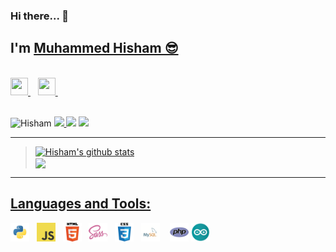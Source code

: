 ### Hi there... 👋
## I'm <a href="https://muhdhisham.netlify.app" target="_blank">Muhammed Hisham 😎</a>

<br/>
<a target="_blank" href="https://linkedin.com/in/muhdhishamv">
  <img height="28" width="28" src="https://cdn.jsdelivr.net/npm/simple-icons@v4/icons/linkedin.svg" />
</a>&nbsp;&nbsp;
<a target="_blank" href="https://facebook.com/muhdhishamv">
  <img height="28" width="28" src="https://cdn.jsdelivr.net/npm/simple-icons@v4/icons/facebook.svg" />
  </a>&nbsp;&nbsp;
  <br/><br/>

![Hisham](https://komarev.com/ghpvc/?username=muhdhisham&color=green&style=flat&label=PROFILE+VIEWS) <a href="mailto:muhdhisham034@gmail.com"><img src="https://img.shields.io/badge/Gmail-D14836?style=for-the-badge&logo=gmail&logoColor=white&style=flat" /> <a href="https://instagram.com/__the_protagonist"><img src="https://img.shields.io/badge/@__the_protagonist%20-%23E4405F.svg?&style=for-the-badge&logo=Instagram&logoColor=white&style=flat"/></a>
</a><a href="https://twitter.com/muhdhisham_v"><img src="https://img.shields.io/badge/@muhdhisham_v%20-%231DA1F2.svg?&style=for-the-badge&logo=Twitter&logoColor=white&style=flat"/></a>

---


> [![Hisham's github stats](https://github-readme-stats.vercel.app/api?username=muhdhisham&theme=nightowl)](https://github.com/anuraghazra/github-readme-stats)
> <br>
> <a href="https://github.com/muhdhisham/Get-It-Done-TODO-App"><img align="center" src="https://github-readme-stats.vercel.app/api/pin/?username=muhdhisham&theme=nightowl&repo=Get-It-Done-TODO-App" /></a>
---
## <u> **Languages and Tools:** </u>

<code><img height="30" src="https://raw.githubusercontent.com/github/explore/80688e429a7d4ef2fca1e82350fe8e3517d3494d/topics/python/python.png"></code>&nbsp;&nbsp;
<code><img height="30" src="https://raw.githubusercontent.com/github/explore/80688e429a7d4ef2fca1e82350fe8e3517d3494d/topics/javascript/javascript.png"></code>&nbsp;&nbsp;
<code><img height="30" src="https://raw.githubusercontent.com/github/explore/80688e429a7d4ef2fca1e82350fe8e3517d3494d/topics/html/html.png"></code>&nbsp;&nbsp;
<code><img height="30" src="https://raw.githubusercontent.com/github/explore/80688e429a7d4ef2fca1e82350fe8e3517d3494d/topics/sass/sass.png"></code>&nbsp;&nbsp;
<code><img height="30" src="https://raw.githubusercontent.com/github/explore/80688e429a7d4ef2fca1e82350fe8e3517d3494d/topics/css/css.png"></code>&nbsp;&nbsp;
<code><img height="30" src="https://raw.githubusercontent.com/github/explore/80688e429a7d4ef2fca1e82350fe8e3517d3494d/topics/mysql/mysql.png"></code> &nbsp;&nbsp;
<code><img height="30" src="https://raw.githubusercontent.com/github/explore/80688e429a7d4ef2fca1e82350fe8e3517d3494d/topics/php/php.png"></code> 
<code><img height="30" src="https://raw.githubusercontent.com/github/explore/80688e429a7d4ef2fca1e82350fe8e3517d3494d/topics/arduino/arduino.png"></code> 
<!--

**muhdhisham/muhdhisham** is a ✨ _special_ ✨ repository because its `README.md` (this file) appears on your GitHub profile.

Here are some ideas to get you started:

- 🔭 I’m currently working on ...
- 🌱 I’m currently learning ...
- 👯 I’m looking to collaborate on ...
- 🤔 I’m looking for help with ...
- 💬 Ask me about ...
- 📫 How to reach me: ...
- 😄 Pronouns: ...
- ⚡ Fun fact: ...
-->
